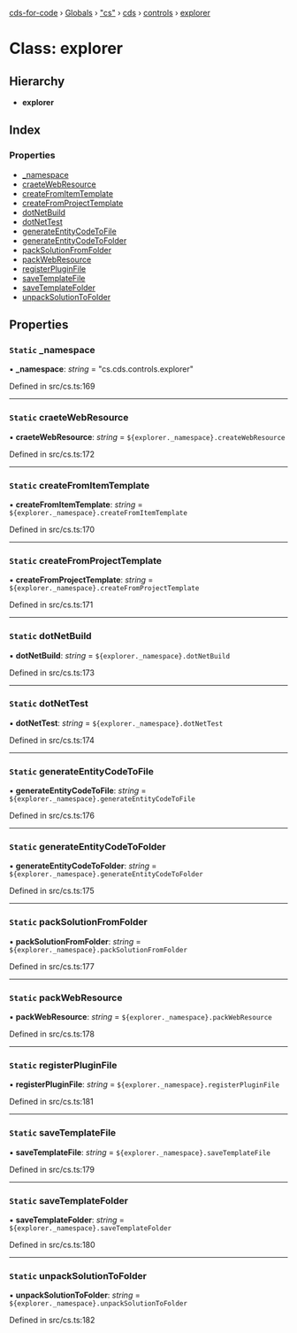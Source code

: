 [cds-for-code](../README.md) › [Globals](../globals.md) › ["cs"](../modules/_cs_.md) › [cds](../modules/_cs_.cds.md) › [controls](../modules/_cs_.cds.controls.md) › [explorer](_cs_.cds.controls.explorer.md)

# Class: explorer

## Hierarchy

* **explorer**

## Index

### Properties

* [_namespace](_cs_.cds.controls.explorer.md#static-_namespace)
* [craeteWebResource](_cs_.cds.controls.explorer.md#static-craetewebresource)
* [createFromItemTemplate](_cs_.cds.controls.explorer.md#static-createfromitemtemplate)
* [createFromProjectTemplate](_cs_.cds.controls.explorer.md#static-createfromprojecttemplate)
* [dotNetBuild](_cs_.cds.controls.explorer.md#static-dotnetbuild)
* [dotNetTest](_cs_.cds.controls.explorer.md#static-dotnettest)
* [generateEntityCodeToFile](_cs_.cds.controls.explorer.md#static-generateentitycodetofile)
* [generateEntityCodeToFolder](_cs_.cds.controls.explorer.md#static-generateentitycodetofolder)
* [packSolutionFromFolder](_cs_.cds.controls.explorer.md#static-packsolutionfromfolder)
* [packWebResource](_cs_.cds.controls.explorer.md#static-packwebresource)
* [registerPluginFile](_cs_.cds.controls.explorer.md#static-registerpluginfile)
* [saveTemplateFile](_cs_.cds.controls.explorer.md#static-savetemplatefile)
* [saveTemplateFolder](_cs_.cds.controls.explorer.md#static-savetemplatefolder)
* [unpackSolutionToFolder](_cs_.cds.controls.explorer.md#static-unpacksolutiontofolder)

## Properties

### `Static` _namespace

▪ **_namespace**: *string* = "cs.cds.controls.explorer"

Defined in src/cs.ts:169

___

### `Static` craeteWebResource

▪ **craeteWebResource**: *string* = `${explorer._namespace}.createWebResource`

Defined in src/cs.ts:172

___

### `Static` createFromItemTemplate

▪ **createFromItemTemplate**: *string* = `${explorer._namespace}.createFromItemTemplate`

Defined in src/cs.ts:170

___

### `Static` createFromProjectTemplate

▪ **createFromProjectTemplate**: *string* = `${explorer._namespace}.createFromProjectTemplate`

Defined in src/cs.ts:171

___

### `Static` dotNetBuild

▪ **dotNetBuild**: *string* = `${explorer._namespace}.dotNetBuild`

Defined in src/cs.ts:173

___

### `Static` dotNetTest

▪ **dotNetTest**: *string* = `${explorer._namespace}.dotNetTest`

Defined in src/cs.ts:174

___

### `Static` generateEntityCodeToFile

▪ **generateEntityCodeToFile**: *string* = `${explorer._namespace}.generateEntityCodeToFile`

Defined in src/cs.ts:176

___

### `Static` generateEntityCodeToFolder

▪ **generateEntityCodeToFolder**: *string* = `${explorer._namespace}.generateEntityCodeToFolder`

Defined in src/cs.ts:175

___

### `Static` packSolutionFromFolder

▪ **packSolutionFromFolder**: *string* = `${explorer._namespace}.packSolutionFromFolder`

Defined in src/cs.ts:177

___

### `Static` packWebResource

▪ **packWebResource**: *string* = `${explorer._namespace}.packWebResource`

Defined in src/cs.ts:178

___

### `Static` registerPluginFile

▪ **registerPluginFile**: *string* = `${explorer._namespace}.registerPluginFile`

Defined in src/cs.ts:181

___

### `Static` saveTemplateFile

▪ **saveTemplateFile**: *string* = `${explorer._namespace}.saveTemplateFile`

Defined in src/cs.ts:179

___

### `Static` saveTemplateFolder

▪ **saveTemplateFolder**: *string* = `${explorer._namespace}.saveTemplateFolder`

Defined in src/cs.ts:180

___

### `Static` unpackSolutionToFolder

▪ **unpackSolutionToFolder**: *string* = `${explorer._namespace}.unpackSolutionToFolder`

Defined in src/cs.ts:182
